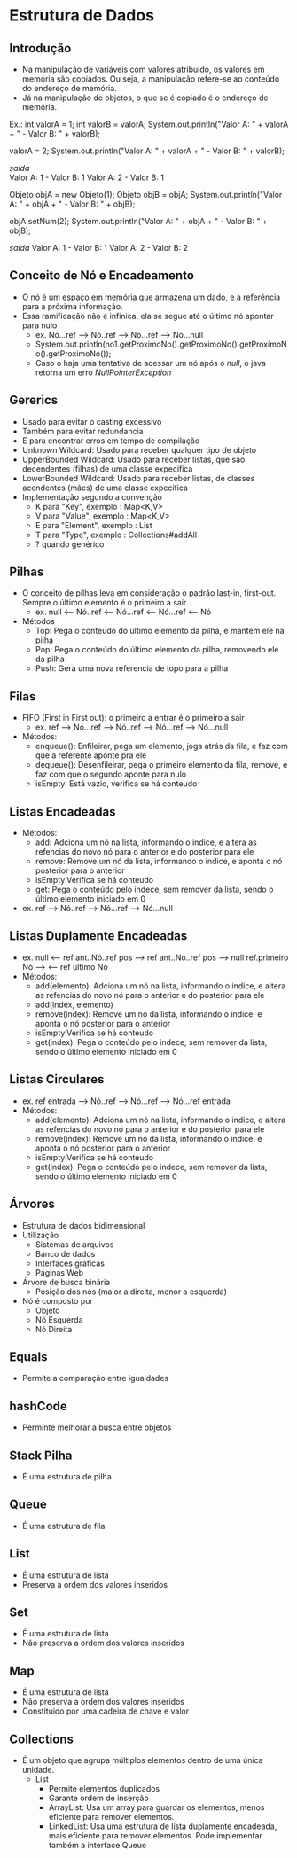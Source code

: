 # Estrutura de Dados
## Introdução 
- Na manipulação de variáveis com valores atribuído, os valores em memória são copiados. Ou seja, a manipulação refere-se ao conteúdo do endereço de memória.
- Já na manipulação de objetos, o que se é copiado é o endereço de memória.

Ex.:
int valorA = 1;
int valorB = valorA;
System.out.println("Valor A: " + valorA + " - Valor B: " + valorB);

valorA = 2;
System.out.println("Valor A: " + valorA + " - Valor B: " + valorB);

*saída*        
Valor A: 1 - Valor B: 1
Valor A: 2 - Valor B: 1

Objeto objA = new Objeto(1);
Objeto objB = objA;
System.out.println("Valor A: " + objA + " - Valor B: " + objB);
		
objA.setNum(2);
System.out.println("Valor A: " + objA + " - Valor B: " + objB);

*saída*
Valor A: 1 - Valor B: 1
Valor A: 2 - Valor B: 2


## Conceito de Nó e Encadeamento
- O nó é um espaço em memória que armazena um dado, e a referência para a próxima informação.
- Essa ramificação não é infinica, ela se segue até o último nó apontar para nulo
    - ex. Nó...ref --> Nó..ref --> Nó...ref --> Nó...null
    - System.out.println(no1.getProximoNo().getProximoNo().getProximoNo().getProximoNo());
    - Caso o haja uma tentativa de acessar um nó após o *null*, o java retorna um erro *NullPointerException*


## Gererics <T>
- Usado para evitar o casting excessivo
- Também para evitar redundancia
- E para encontrar erros em tempo de compilação
- Unknown Wildcard: Usado para receber qualquer tipo de objeto
- UpperBounded Wildcard: Usado para receber listas, que são decendentes (filhas) de uma classe expecifica 
- LowerBounded Wildcard: Usado para receber listas, de classes acendentes (mães) de uma classe expecifica
- Implementação segundo a convenção
    - K para "Key", exemplo : Map<K,V>
    - V para "Value", exemplo : Map<K,V>
    - E para "Element", exemplo : List<E>
    - T para "Type", exemplo : Collections#addAll
    - ? quando genérico


## Pilhas
- O conceito de pilhas leva em consideração o padrão last-in, first-out. Sempre o último elemento é o primeiro a sair
    - ex.  null <-- Nó..ref <-- Nó...ref <-- Nó...ref <-- Nó
- Métodos 
    - Top: Pega o conteúdo do último elemento da pilha, e mantém ele na pilha
    - Pop: Pega o conteúdo do último elemento da pilha, removendo ele da pilha
    - Push: Gera uma nova referencia de topo para a pilha


## Filas
- FIFO (First in First out): o primeiro a entrar é o primeiro a sair
    - ex. ref --> Nó...ref --> Nó..ref --> Nó...ref --> Nó...null
- Métodos:
    - enqueue(): Enfileirar, pega um elemento, joga atrás da fila, e faz com que a referente aponte pra ele
    - dequeue(): Desenfileirar, pega o primeiro elemento da fila, remove, e faz com que o segundo aponte para nulo
    - isEmpty: Está vazio, verifica se há conteudo


## Listas Encadeadas
- Métodos:
    - add: Adciona um nó na lista, informando o indice, e altera as refencias do novo nó para o anterior e do posterior para ele
    - remove: Remove um nó da lista, informando o indice, e aponta o nó posterior para o anterior  
    - isEmpty:Verifica se há conteudo
    - get: Pega o conteúdo pelo indece, sem remover da lista, sendo o último elemento iniciado em 0
- ex. ref --> Nó..ref --> Nó...ref --> Nó...null


## Listas Duplamente Encadeadas
- ex.              null <-- ref ant..Nó..ref pos --> ref ant..Nó..ref pos --> null 
        ref.primeiro Nó -->                                               <-- ref ultimo Nó
- Métodos:
    - add(elemento): Adciona um nó na lista, informando o indice, e altera as refencias do novo nó para o anterior e do posterior para ele
    - add(index, elemento)
    - remove(index): Remove um nó da lista, informando o indice, e aponta o nó posterior para o anterior  
    - isEmpty:Verifica se há conteudo
    - get(index): Pega o conteúdo pelo indece, sem remover da lista, sendo o último elemento iniciado em 0


## Listas Circulares
- ex. ref entrada --> Nó..ref --> Nó...ref --> Nó...ref entrada
- Métodos:
    - add(elemento): Adciona um nó na lista, informando o indice, e altera as refencias do novo nó para o anterior e do posterior para ele
    - remove(index): Remove um nó da lista, informando o indice, e aponta o nó posterior para o anterior  
    - isEmpty:Verifica se há conteudo
    - get(index): Pega o conteúdo pelo indece, sem remover da lista, sendo o último elemento iniciado em 0


## Árvores
- Estrutura de dados bidimensional
- Utilização
    - Sistemas de arquivos
    - Banco de dados
    - Interfaces gráficas
    - Páginas Web
- Árvore de busca binária
    - Posição dos nós (maior a direita, menor a esquerda)
- Nó é composto por
    - Objeto
    - Nó Esquerda
    - Nó Direita

## Equals
- Permite a comparação entre igualdades

## hashCode
- Perminte melhorar a busca entre objetos

## Stack Pilha
- É uma estrutura de pilha

## Queue
- É uma estrutura de fila

## List
- É uma estrutura de lista
- Preserva a ordem dos valores inseridos

## Set
- É uma estrutura de lista
- Não preserva a ordem dos valores inseridos

## Map
- É uma estrutura de lista
- Não preserva a ordem dos valores inseridos
- Constituido por uma cadeira de chave e valor

## Collections
- É um objeto que agrupa múltiplos elementos dentro de uma única unidade.
    - List
        - Permite elementos duplicados
        - Garante ordem de inserção
        - ArrayList: Usa um array para guardar os elementos, menos eficiente para remover elementos.
        - LinkedList: Usa uma estrutura de lista duplamente encadeada, mais eficiente para remover elementos. Pode implementar também a interface Queue

